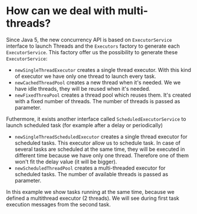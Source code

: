 # How can we deal with multi-threads?
Since Java 5, the new concurrency API is based on `ExecutorService` interface to launch Threads and the `Executors` factory to generate each `ExecutorService`.
This factory offer us the possibility to generate these `ExecutorService`:
* `newSingleThreadExecutor` creates a single thread executor. With this kind of executor we have only one thread to launch every task.
* `newCachedThreadPool` creates a new thread when it's needed. We we have idle threads, they will be reused when it's needed.
* `newFixedThreaPool` creates a thread pool which reuses them. It's created with a fixed number of threads. The number of threads is passed as parameter.

Futhermore, it exists another interface called `ScheduledExecutorService` to launch scheduled task (for example after a delay or periodically)
* `newSingleThreadScheduledExecutor` creates a single thread executor for scheduled tasks. This executor allow us to schedule task. In case of several tasks are scheduled at the same time, they will be executed in different time because we have only one thread. Therefore one of them won't fit the delay value (it will be bigger).
* `newScheduledThreadPool` creates a multi-threaded executor for scheduled tasks. The number of available threads is passed as parameter.

In this example we show tasks running at the same time, because we defined a multithread executor (2 threads). We will see during first task execution messages from the second task. 
